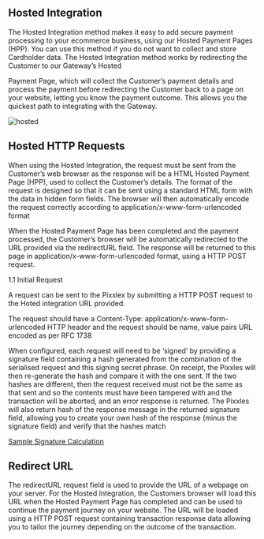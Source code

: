 ## Hosted Integration
The Hosted Integration method makes it easy to add secure payment processing to your ecommerce business, using our Hosted Payment Pages (HPP). You can use this method if you do
not want to collect and store Cardholder data.
The Hosted Integration method works by redirecting the Customer to our Gateway’s Hosted

Payment Page, which will collect the Customer’s payment details and process the payment before
redirecting the Customer back to a page on your website, letting you know the payment outcome.
This allows you the quickest path to integrating with the Gateway.

![hosted](https://github.com/Pixxles/PixxlesGatewayIntegrationGuide/assets/72015387/21159ee6-fe06-4fe3-9e38-d0427c3b0cbe)


## Hosted HTTP Requests
When using the Hosted Integration, the request must be sent from the Customer’s web browser as
the response will be a HTML Hosted Payment Page (HPP), used to collect the Customer’s details.
The format of the request is designed so that it can be sent using a standard HTML form with the
data in hidden form fields. The browser will then automatically encode the request correctly
according to application/x-www-form-urlencoded format

When the Hosted Payment Page has been completed and the payment processed, the
Customer’s browser will be automatically redirected to the URL provided via the redirectURL
field. The response will be returned to this page in application/x-www-form-urlencoded
format, using a HTTP POST request.

1.1 Initial Request

A request can be sent to the Pixxlex by submitting a HTTP POST request to the Hoted integration URL provided.

The request should have a Content-Type: application/x-www-form-urlencoded HTTP header and the request should be name, value pairs URL encoded as per RFC 1738

When configured, each request will need to be ‘signed’ by providing a signature field containing a hash generated from the combination of the serialised request and this signing secret phrase. On receipt, the Pixxles will then re-generate the hash and compare it with the one sent. If the two hashes are different, then the request received must not be the same as that sent and so the contents must have been tampered with and the transaction will be aborted, and an error response is returned. The Pixxles will also return hash of the response message in the returned signature field, allowing you to create your own hash of the response (minus the signature field) and verify that the hashes match

[Sample Signature Calculation](https://github.com/Pixxles/PixxlesGatewayIntegrationGuide/blob/main/README.md#sample-signature-calculation)


## Redirect URL
The redirectURL request field is used to provide the URL of a webpage on your server.
For the Hosted Integration, the Customers browser will load this URL when the Hosted Payment
Page has completed and can be used to continue the payment journey on your website. The URL
will be loaded using a HTTP POST request containing transaction response data allowing you to
tailor the journey depending on the outcome of the transaction.

